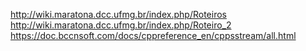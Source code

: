 http://wiki.maratona.dcc.ufmg.br/index.php/Roteiros
http://wiki.maratona.dcc.ufmg.br/index.php/Roteiro_2
https://doc.bccnsoft.com/docs/cppreference_en/cppsstream/all.html